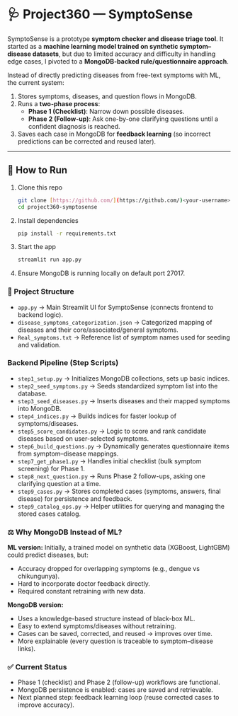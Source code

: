 # 🩺 Project360 — SymptoSense

SymptoSense is a prototype **symptom checker and disease triage tool**. It started as a **machine learning model trained on synthetic symptom–disease datasets**, but due to limited accuracy and difficulty in handling edge cases, I pivoted to a **MongoDB-backed rule/questionnaire approach**.

Instead of directly predicting diseases from free-text symptoms with ML, the current system:
1. Stores symptoms, diseases, and question flows in MongoDB.
2. Runs a **two-phase process**:
    - **Phase 1 (Checklist)**: Narrow down possible diseases.
    - **Phase 2 (Follow-up)**: Ask one-by-one clarifying questions until a confident diagnosis is reached.
3. Saves each case in MongoDB for **feedback learning** (so incorrect predictions can be corrected and reused later).

---

## 🚀 How to Run

1. Clone this repo
    ```bash
    git clone [https://github.com/](https://github.com/)<your-username>/project360-symptosense.git
    cd project360-symptosense
    ```
2. Install dependencies
    ```bash
    pip install -r requirements.txt
    ```
3. Start the app
    ```bash
    streamlit run app.py
    ```
4. Ensure MongoDB is running locally on default port 27017.

### 📂 Project Structure

* `app.py` → Main Streamlit UI for SymptoSense (connects frontend to backend logic).
* `disease_symptoms_categorization.json` → Categorized mapping of diseases and their core/associated/general symptoms.
* `Real_symptoms.txt` → Reference list of symptom names used for seeding and validation.

### Backend Pipeline (Step Scripts)

* `step1_setup.py` → Initializes MongoDB collections, sets up basic indices.
* `step2_seed_symptoms.py` → Seeds standardized symptom list into the database.
* `step3_seed_diseases.py` → Inserts diseases and their mapped symptoms into MongoDB.
* `step4_indices.py` → Builds indices for faster lookup of symptoms/diseases.
* `step5_score_candidates.py` → Logic to score and rank candidate diseases based on user-selected symptoms.
* `step6_build_questions.py` → Dynamically generates questionnaire items from symptom–disease mappings.
* `step7_get_phase1.py` → Handles initial checklist (bulk symptom screening) for Phase 1.
* `step8_next_question.py` → Runs Phase 2 follow-ups, asking one clarifying question at a time.
* `step9_cases.py` → Stores completed cases (symptoms, answers, final disease) for persistence and feedback.
* `step9_catalog_ops.py` → Helper utilities for querying and managing the stored cases catalog.

### ⚖️ Why MongoDB Instead of ML?

**ML version:** Initially, a trained model on synthetic data (XGBoost, LightGBM) could predict diseases, but:

* Accuracy dropped for overlapping symptoms (e.g., dengue vs chikungunya).
* Hard to incorporate doctor feedback directly.
* Required constant retraining with new data.

**MongoDB version:**

* Uses a knowledge-based structure instead of black-box ML.
* Easy to extend symptoms/diseases without retraining.
* Cases can be saved, corrected, and reused → improves over time.
* More explainable (every question is traceable to symptom–disease links).

### ✅ Current Status

* Phase 1 (checklist) and Phase 2 (follow-up) workflows are functional.
* MongoDB persistence is enabled: cases are saved and retrievable.
* Next planned step: feedback learning loop (reuse corrected cases to improve accuracy).
